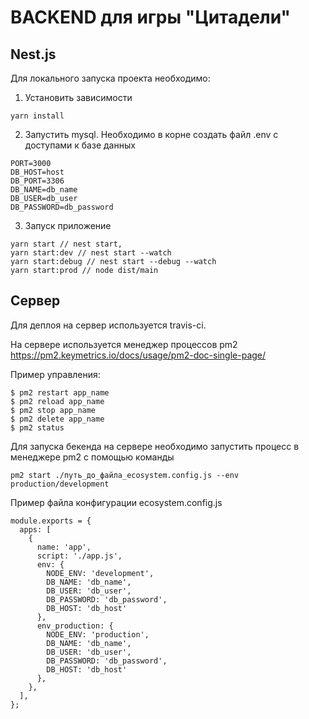 # BACKEND для игры "Цитадели"
## Nest.js
Для локального запуска проекта необходимо:
1. Установить зависимости
```
yarn install
```
2. Запустить mysql. Необходимо в корне создать файл .env с доступами к базе данных  
```
PORT=3000
DB_HOST=host
DB_PORT=3306
DB_NAME=db_name
DB_USER=db_user
DB_PASSWORD=db_password
```
3. Запуск приложение
```
yarn start // nest start,
yarn start:dev // nest start --watch
yarn start:debug // nest start --debug --watch
yarn start:prod // node dist/main
```
## Сервер
Для деплоя на сервер используется travis-ci. 

На сервере используется менеджер процессов pm2 https://pm2.keymetrics.io/docs/usage/pm2-doc-single-page/

Пример управления:
```
$ pm2 restart app_name
$ pm2 reload app_name
$ pm2 stop app_name
$ pm2 delete app_name
$ pm2 status 
```


Для запуска бекенда на сервере необходимо запустить процесс в менеджере pm2 с помощью команды 
```
pm2 start ./путь_до_файла_ecosystem.config.js --env production/development
```

Пример файла конфигурации ecosystem.config.js
```
module.exports = {
  apps: [
    {
      name: 'app',
      script: './app.js',
      env: {
        NODE_ENV: 'development',
        DB_NAME: 'db_name',
        DB_USER: 'db_user',
        DB_PASSWORD: 'db_password',
        DB_HOST: 'db_host'
      },
      env_production: {
        NODE_ENV: 'production',
        DB_NAME: 'db_name',
        DB_USER: 'db_user',
        DB_PASSWORD: 'db_password',
        DB_HOST: 'db_host'
      },
    },
  ],
};
```
